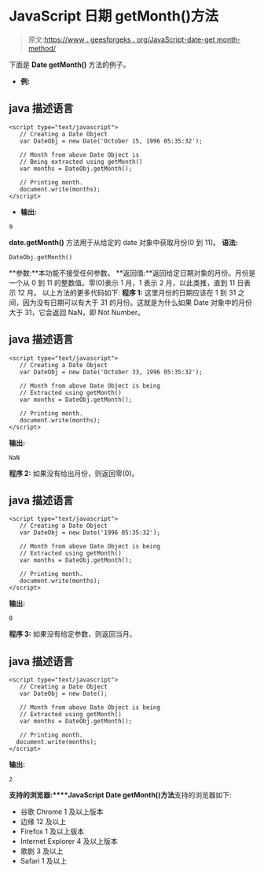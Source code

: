 # JavaScript 日期 getMonth()方法

> 原文:[https://www . geesforgeks . org/JavaScript-date-get month-method/](https://www.geeksforgeeks.org/javascript-date-getmonth-method/)

下面是 **Date getMonth()** 方法的例子。

*   **例:**

## java 描述语言

```
<script type="text/javascript">
   // Creating a Date Object
   var DateObj = new Date('October 15, 1996 05:35:32');

   // Month from above Date Object is
   // Being extracted using getMonth()
   var months = DateObj.getMonth();

   // Printing month.
   document.write(months);
</script>
```

*   **输出:**

```
9
```

**date.getMonth()** 方法用于从给定的 date 对象中获取月份(0 到 11)。
**语法:**

```
DateObj.getMonth()
```

**参数:**本功能不接受任何参数。
**返回值:**返回给定日期对象的月份。月份是一个从 0 到 11 的整数值。零(0)表示 1 月，1 表示 2 月，以此类推，直到 11 日表示 12 月。
以上方法的更多代码如下:
**程序 1:** 这里月份的日期应该在 1 到 31 之间，因为没有日期可以有大于 31 的月份。这就是为什么如果 Date 对象中的月份大于 31，它会返回 NaN，即 Not Number。

## java 描述语言

```
<script type="text/javascript">
   // Creating a Date Object
   var DateObj = new Date('October 33, 1996 05:35:32');

   // Month from above Date Object is being
   // Extracted using getMonth()
   var months = DateObj.getMonth();

   // Printing month.
   document.write(months);
</script>
```

**输出:**

```
NaN
```

**程序 2:** 如果没有给出月份，则返回零(0)。

## java 描述语言

```
<script type="text/javascript">
   // Creating a Date Object
   var DateObj = new Date('1996 05:35:32');

   // Month from above Date Object is being
   // Extracted using getMonth()
   var months = DateObj.getMonth();

   // Printing month.
   document.write(months);
</script>
```

**输出:**

```
0
```

**程序 3:** 如果没有给定参数，则返回当月。

## java 描述语言

```
<script type="text/javascript">
   // Creating a Date Object
   var DateObj = new Date();

   // Month from above Date Object is being
   // Extracted using getMonth()
   var months = DateObj.getMonth();

   // Printing month.
  document.write(months);
</script>
```

**输出:**

```
2
```

**支持的浏览器:****JavaScript Date getMonth()方法**支持的浏览器如下:

*   谷歌 Chrome 1 及以上版本
*   边缘 12 及以上
*   Firefox 1 及以上版本
*   Internet Explorer 4 及以上版本
*   歌剧 3 及以上
*   Safari 1 及以上
